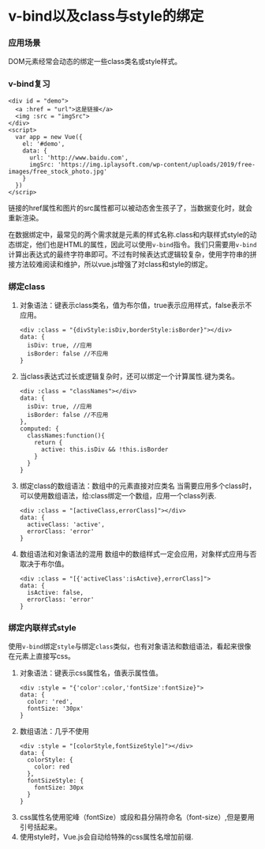 # v-bind以及class与style的绑定

### 应用场景

DOM元素经常会动态的绑定一些class类名或style样式。

### v-bind复习

```
<div id = "demo">
  <a :href = "url">这是链接</a>
  <img :src = "imgSrc">
</div>
<script>
  var app = new Vue({
    el: '#demo',
    data: {
      url: 'http://www.baidu.com',
      imgSrc: 'https://img.iplaysoft.com/wp-content/uploads/2019/free-images/free_stock_photo.jpg'
    }
  })
</scrip>
```
链接的href属性和图片的src属性都可以被动态舍生孩子了，当数据变化时，就会重新渲染。

在数据绑定中，最常见的两个需求就是元素的样式名称.class和内联样式style的动态绑定，他们也是HTML的属性，因此可以使用`v-bind`指令。我们只需要用`v-bind`计算出表达式的最终字符串即可。不过有时候表达式逻辑较复杂，使用字符串的拼接方法较难阅读和维护，所以vue.js增强了对class和style的绑定。

### 绑定class

1. 对象语法：键表示class类名，值为布尔值，true表示应用样式，false表示不应用。
   ```
   <div :class = "{divStyle:isDiv,borderStyle:isBorder}"></div>
   data: {
     isDiv: true, //应用
     isBorder: false //不应用
   }
   ```
2. 当class表达式过长或逻辑复杂时，还可以绑定一个计算属性.键为类名。
   ```
   <div :class = "classNames"></div>
   data: {
     isDiv: true, //应用
     isBorder: false //不应用
   },
   computed: {
     classNames:function(){
       return {
         active: this.isDiv && !this.isBorder
       }
     } 
   }
   ```
3. 绑定class的数组语法：数组中的元素直接对应类名
   当需要应用多个class时，可以使用数组语法，给:class绑定一个数组，应用一个class列表.
   ```
   <div :class = "[activeClass,errorClass]"></div>
   data: {
     activeClass: 'active',
     errorClass: 'error'
   }
   ```
4. 数组语法和对象语法的混用
   数组中的数组样式一定会应用，对象样式应用与否取决于布尔值。
   ```
   <div :class = "[{'activeClass':isActive},errorClass]">
   data: {
     isActive: false,
     errorClass: 'error'
   }
   ```

### 绑定内联样式style 

使用`v-bind`绑定`style`与绑定`class`类似，也有对象语法和数组语法，看起来很像在元素上直接写css。
1. 对象语法：键表示css属性名，值表示属性值。
   ```
   <div :style = "{'color':color,'fontSize':fontSize}">
   data: {
     color: 'red',
     fontSize: '30px'
   }
   ```
2. 数组语法：几乎不使用
   ```
   <div :style = "[colorStyle,fontSizeStyle]"></div>
   data: {
     colorStyle: {
       color: red
     },
     fontSizeStyle: {
       fontSize: 30px
     }
   }
   ```
3. css属性名使用驼峰（fontSize）或段和县分隔符命名（font-size）,但是要用引号括起来。
4. 使用style时，Vue.js会自动给特殊的css属性名增加前缀.
   
